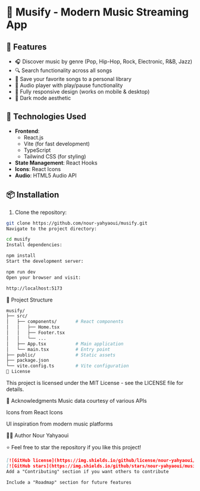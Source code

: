 # 🎵 Musify - Modern Music Streaming App

## 🌟 Features

- 🎧 Discover music by genre (Pop, Hip-Hop, Rock, Electronic, R&B, Jazz)
- 🔍 Search functionality across all songs
- 💖 Save your favorite songs to a personal library
- 🎵 Audio player with play/pause functionality
- 📱 Fully responsive design (works on mobile & desktop)
- 🌙 Dark mode aesthetic

## 🚀 Technologies Used

- **Frontend**: 
  - React.js
  - Vite (for fast development)
  - TypeScript
  - Tailwind CSS (for styling)
- **State Management**: React Hooks
- **Icons**: React Icons
- **Audio**: HTML5 Audio API

## 📦 Installation

1. Clone the repository:
```bash
git clone https://github.com/nour-yahyaoui/musify.git
Navigate to the project directory:
```
```bash
cd musify
Install dependencies:
```
```bash
npm install
Start the development server:
```
```bash
npm run dev
Open your browser and visit:
```
```bash
http://localhost:5173
```

🎨 Project Structure

```bash
musify/
├── src/
│   ├── components/       # React components
│   │   ├── Home.tsx
│   │   ├── Footer.tsx
│   │   └── ...
│   ├── App.tsx           # Main application
│   └── main.tsx          # Entry point
├── public/               # Static assets
├── package.json
└── vite.config.ts        # Vite configuration
📝 License
```
This project is licensed under the MIT License - see the LICENSE file for details.

🙏 Acknowledgments
Music data courtesy of various APIs

Icons from React Icons

UI inspiration from modern music platforms

👨‍💻 Author
Nour Yahyaoui

⭐ Feel free to star the repository if you like this project!

   ```markdown
   [![GitHub license](https://img.shields.io/github/license/nour-yahyaoui/musify)](https://github.com/nour-yahyaoui/musify/blob/main/LICENSE)
   [![GitHub stars](https://img.shields.io/github/stars/nour-yahyaoui/musify)](https://github.com/nour-yahyaoui/musify/stargazers)
Add a "Contributing" section if you want others to contribute

Include a "Roadmap" section for future features
